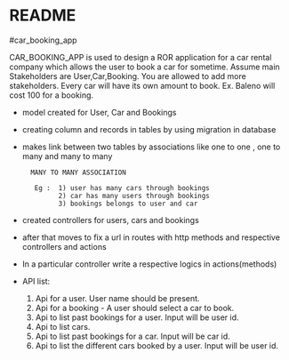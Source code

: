 # README

#car_booking_app

  CAR_BOOKING_APP is used to design a ROR application for a car rental company which allows the user to book a car for sometime. Assume main Stakeholders are User,Car,Booking. You are allowed to add more stakeholders. Every car will have its own amount to book. Ex. Baleno will cost 100 for a booking.

  * model created for User, Car and Bookings 
  * creating column and records in tables by using migration in database
  * makes link between two tables by associations like one to one , one to many and many  to many

          MANY TO MANY ASSOCIATION

           Eg :  1) user has many cars through bookings
                 2) car has many users through bookings
                 3) bookings belongs to user and car

  * created controllers for users, cars and bookings

  * after that moves to fix a url in routes with http methods and respective controllers and actions

  * In a particular controller write a respective logics in actions(methods)

  * API list:
    1. Api for a user. User name should be present.
    2. Api for a booking -  A user should select a car to book.
    3. Api to list past bookings for a user. Input will be user id.
    4. Api to list cars.
    5. Api to list past bookings for a car. Input will be car id.
    6. Api to list the different cars booked by a user. Input will be user id.
